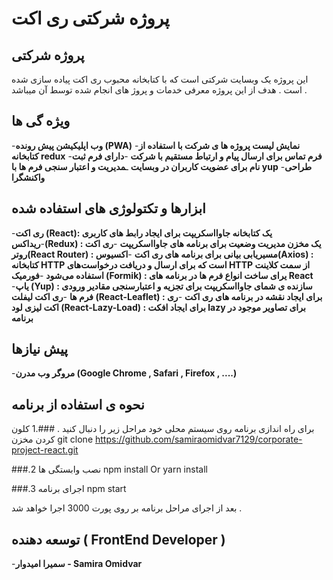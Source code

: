 # پروژه شرکتی ری اکت

## پروژه شرکتی 

این پروژه یک وبسایت شرکتی است که با کتابخانه محبوب ری اکت پیاده سازی شده است . هدف از این پروژه معرفی خدمات و پروژ های انجام شده توسط آن میباشد .

## ویژه گی ها

-**وب اپلیکیشن پیش رونده (PWA)**
-**نمایش لیست پروژه ها ی شرکت با استفاده از کتابخانه redux**
-**فرم تماس برای ارسال پیام و ارتباط مستقیم با شرکت**
-**دارای فرم ثبت نام برای عضویت کاربران در وبسایت**
ـ**مدیریت و اعتبار سنجی فرم ها با yup**
-**طراحی واکنشگرا**


## ابزارها و تکتولوژی های استفاده شده

-**ری اکت (React): یک کتابخانه جاوااسکریپت برای ایجاد رابط های کاربری**
-**ریداکس(Redux) : یک مخزن مدیریت وضعیت برای برنامه های جاوااسکریپت**
-**ری اکت روتر(React Router) : مسیریابی بیانی برای برنامه های ری اکت**
-**اکسیوس(Axios) : کتابخانه HTTP است که برای ارسال و دریافت درخواست‌های HTTP از سمت کلاینت استفاده می‌شود**
-**فورمیک (Formik) : یرای ساخت انواع فرم ها در برنامه های React**
-**یاپ (Yup) : سازنده ی شمای جاوااسکریپت برای تجزیه و اعتبارسنجی مقادیر ورودی فرم ها**
-**ری اکت لیفلت (React-Leaflet) : برای ایجاد نقشه در برنامه های ری اکت**
-**ری اکت لیزی لود (React-Lazy-Load) : برای ایجاد افکت lazy برای تصاویر موجود در برنامه**



## پیش نیازها
-**مروگر وب مدرن (Google Chrome , Safari , Firefox  , ....)**

## نحوه ی استفاده از برنامه
برای راه اندازی برنامه روی سیستم محلی خود مراحل زیر را دنبال کنید .
###.1 کلون کردن مخزن 
git clone https://github.com/samiraomidvar7129/corporate-project-react.git

###.2 نصب وابستگی ها 
npm install Or yarn install

###.3 اجرای برنامه 
npm start

بعد از اجرای مراحل برنامه بر روی پورت 3000 اجرا خواهد شد .


## توسعه دهنده ( FrontEnd Developer )
-**سمیرا امیدوار - Samira Omidvar**



